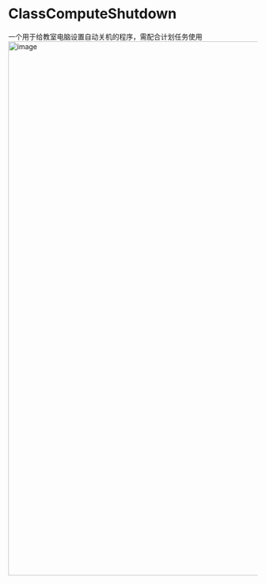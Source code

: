 # ClassComputeShutdown
一个用于给教室电脑设置自动关机的程序，需配合计划任务使用
<img width="1920" height="1080" alt="image" src="https://github.com/user-attachments/assets/b1c49cfe-f97c-4ae6-b059-56ea7503fa31" />
